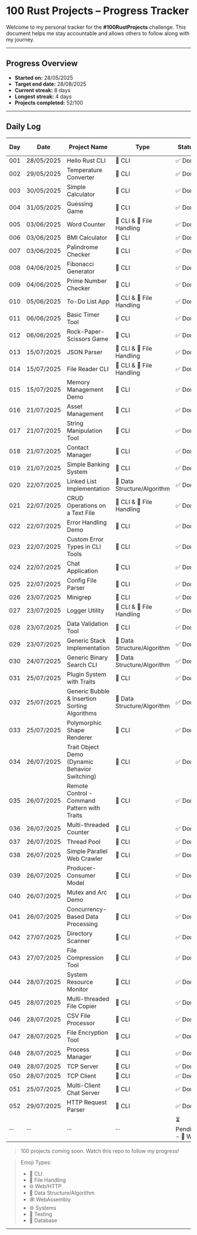 # 100 Rust Projects – Progress Tracker

Welcome to my personal tracker for the **#100RustProjects** challenge. This document helps me stay accountable and allows others to follow along with my journey.

---

## Progress Overview

- **Started on:** 28/05/2025
- **Target end date:** 28/08/2025
- **Current streak:** 8 days
- **Longest streak:** 4 days
- **Projects completed:** 52/100

---

## Daily Log

| Day | Date       | Project Name                                   | Type                        | Status  | Project Link                                         | Notes                                        |
| --- | ---------- | ---------------------------------------------- | --------------------------- | ------- | ---------------------------------------------------- | -------------------------------------------- |
| 001 | 28/05/2025 | Hello Rust CLI                                 | 🧮 CLI                      | ✅ Done | [View](./projects/hello_rust/)                       | [Read](./notes/day_001_hello_rust.md)        |
| 002 | 29/05/2025 | Temperature Converter                          | 🧮 CLI                      | ✅ Done | [View](./projects/temperature_converter/)            | [Read](./notes/temperature_converter.md)     |
| 003 | 30/05/2025 | Simple Calculator                              | 🧮 CLI                      | ✅ Done | [View](./projects/simple_calculator/)                | [Read](./notes/simple_calculator.md)         |
| 004 | 31/05/2025 | Guessing Game                                  | 🧮 CLI                      | ✅ Done | [View](./projects/guessing_game/)                    | [Read](./notes/guessing_game.md)             |
| 005 | 03/06/2025 | Word Counter                                   | 🧮 CLI & 📁 File Handling   | ✅ Done | [View](/projects/word_counter/)                      | [Read](/notes/word_counter.md)               |
| 006 | 03/06/2025 | BMI Calculator                                 | 🧮 CLI                      | ✅ Done | [View](/projects/bmi_calculator/)                    | [Read](/notes/bmi_calculator.md)             |
| 007 | 03/06/2025 | Palindrome Checker                             | 🧮 CLI                      | ✅ Done | [View](/projects/palindrome_checker/)                | [Read](/notes/palindrome.md)                 |
| 008 | 04/06/2025 | Fibonacci Generator                            | 🧮 CLI                      | ✅ Done | [View](/projects/fibonacci_generator/)               | [Read](/notes/fibonacci_generator.md)        |
| 009 | 04/06/2025 | Prime Number Checker                           | 🧮 CLI                      | ✅ Done | [View](/projects/prime_number_checker/)              | [Read](/notes/prime_number_checker.md)       |
| 010 | 05/06/2025 | To-Do List App                                 | 🧮 CLI & 📁 File Handling   | ✅ Done | [View](/projects/todo_list/)                         | [Read](/notes/todo_list.md)                  |
| 011 | 06/06/2025 | Basic Timer Tool                               | 🧮 CLI                      | ✅ Done | [View](/projects/timer_tool/)                        | [Read](/notes/timer_tool.md)                 |
| 012 | 06/06/2025 | Rock-Paper-Scissors Game                       | 🧮 CLI                      | ✅ Done | [View](/projects/rock_paper_scissors/)               | [Read](/notes/rock-paper-scissors.md)        |
| 013 | 15/07/2025 | JSON Parser                                    | 🧮 CLI & 📁 File Handling   | ✅ Done | [View](/projects/json_parser/)                       | [Read](/notes/json_parser.md)                |
| 014 | 15/07/2025 | File Reader CLI                                | 🧮 CLI & 📁 File Handling   | ✅ Done | [View](/projects/file_reader_cli/)                   | [Read](/notes/file_reader_cli.md)            |
| 015 | 15/07/2025 | Memory Management Demo                         | 🧮 CLI                      | ✅ Done | [View](/projects/memory_mgt_demo/)                   | [Read](/notes/memory_mgt_demo.md)            |
| 016 | 21/07/2025 | Asset Management                               | 🧮 CLI                      | ✅ Done | [View](/projects/asset-tracker/)                     | [Read](/notes/memory_mgt_demo.md)            |
| 017 | 21/07/2025 | String Manipulation Tool                       | 🧮 CLI                      | ✅ Done | [View](/projects/string_manipulator/)                | [Read](/notes/string_manipulator.md)         |
| 018 | 21/07/2025 | Contact Manager                                | 🧮 CLI                      | ✅ Done | [View](/projects/contact_manager/)                   | [Read](/notes/contact_manager.md)            |
| 019 | 21/07/2025 | Simple Banking System                          | 🧮 CLI                      | ✅ Done | [View](/projects/string_manipulator/)                | [Read](/notes/string_manipulator.md)         |
| 020 | 22/07/2025 | Linked List Implementation                     | 🧠 Data Structure/Algorithm | ✅ Done | [View](/projects/linked_list/)                       | [Read](/notes/linked_list.md)                |
| 021 | 22/07/2025 | CRUD Operations on a Text File                 | 🧮 CLI & 📁 File Handling   | ✅ Done | [View](/projects/crud_in_file/)                      | [Read](/notes/crud_in_file.md)               |
| 022 | 22/07/2025 | Error Handling Demo                            | 🧮 CLI                      | ✅ Done | [View](/projects/crud_in_file/)                      | [Read](/notes/crud_in_file.md)               |
| 023 | 22/07/2025 | Custom Error Types in CLI Tools                | 🧮 CLI                      | ✅ Done | [View](/projects/custom_error_types/)                | [Read](/notes/crud_in_file.md)               |
| 024 | 22/07/2025 | Chat Application                               | 🧮 CLI                      | ✅ Done | [View](/projects/chat_app/)                          | [Read](/notes/chat_app.md)                   |
| 025 | 22/07/2025 | Config File Parser                             | 🧮 CLI                      | ✅ Done | [View](/projects/config_file_parser/)                | [Read](/notes/config_file_parser.md)         |
| 026 | 23/07/2025 | Minigrep                                       | 🧮 CLI                      | ✅ Done | [View](/projects/minigrep/)                          | [Read](/notes/mingrep.md)                    |
| 027 | 23/07/2025 | Logger Utility                                 | 🧮 CLI & 📁 File Handling   | ✅ Done | [View](/projects/logger_utility/)                    | [Read](/notes/logger_utility.md)             |
| 028 | 23/07/2025 | Data Validation Tool                           | 🧮 CLI                      | ✅ Done | [View](/projects/data_validation/)                   | [Read](/notes/data_validation.md)            |
| 029 | 23/07/2025 | Generic Stack Implementation                   | 🧠 Data Structure/Algorithm | ✅ Done | [View](/projects/generic_stack/)                     | [Read](/notes/generic_stack.md)              |
| 030 | 24/07/2025 | Generic Binary Search CLI                      | 🧠 Data Structure/Algorithm | ✅ Done | [View](/projects/generic_binary_stack/)              | [Read](/notes/generic_binary_search.md)      |
| 031 | 25/07/2025 | Plugin System with Traits                      | 🧮 CLI                      | ✅ Done | [View](/projects/plugin_system/)                     | [Read](/notes/plugin.md)                     |
| 032 | 25/07/2025 | Generic Bubble & Insertion Sorting Algorithms  | 🧠 Data Structure/Algorithm | ✅ Done | [View](/projects/sorting_algorithm/)                 | [Read](/notes/sorting_algorithms.md)         |
| 033 | 25/07/2025 | Polymorphic Shape Renderer                     | 🧮 CLI                      | ✅ Done | [View](/projects/polymorphic_shape_renderer/)        | [Read](/notes/polymorphic_shape_renderer.md) |
| 034 | 26/07/2025 | Trait Object Demo (Dynamic Behavior Switching) | 🧮 CLI                      | ✅ Done | [View](/projects/trait_object_demo/)                 | [Read](/notes/trait_object_demo.md)          |
| 035 | 26/07/2025 | Remote Control - Command Pattern with Traits   | 🧮 CLI                      | ✅ Done | [View](/projects/command_pattern/)                   | [Read](/notes/command_patterns.md)           |
| 036 | 26/07/2025 | Multi-threaded Counter                         | 🧮 CLI                      | ✅ Done | [View](/projects/t)                                  | [Read](/notes/multi_threaded_counter.md)     |
| 037 | 26/07/2025 | Thread Pool                                    | 🧮 CLI                      | ✅ Done | [View](/projects/thread_pool/)                       | [Read](/notes/thread_pool.md)                |
| 038 | 26/07/2025 | Simple Parallel Web Crawler                    | 🧮 CLI                      | ✅ Done | [View](/projects/simple_web_crawler/)                | [Read](/notes/simple_web_crawler.md)         |
| 039 | 26/07/2025 | Producer-Consumer Model                        | 🧮 CLI                      | ✅ Done | [View](/projects/producer_consumer_model/)           | [Read](/notes/producer_consumer_model.md)    |
| 040 | 26/07/2025 | Mutex and Arc Demo                             | 🧮 CLI                      | ✅ Done | [View](/projects/mutex_arc_demo/)                    | [Read](/notes/mutex_and_arc_demo.md)         |
| 041 | 26/07/2025 | Concurrency-Based Data Processing              | 🧮 CLI                      | ✅ Done | [View](/projects/concurrency_based_data_processing/) | [Read](/notes/mutex_and_arc_demo.md)         |
| 042 | 27/07/2025 | Directory Scanner                              | 🧮 CLI                      | ✅ Done | [View](/projects/directory_scanner/)                 | [Read](/notes/directory_scanner.md)          |
| 043 | 27/07/2025 | File Compression Tool                          | 🧮 CLI                      | ✅ Done | [View](/projects/file_compression_tool/)             | [Read](/notes/file_compression_tool.md)      |
| 044 | 28/07/2025 | System Resource Monitor                        | 🧮 CLI                      | ✅ Done | [View](/projects/system_resource_monitor/)           | [Read](/notes/system_resource_monitor.md)    |
| 045 | 28/07/2025 | Multi-threaded File Copier                     | 🧮 CLI                      | ✅ Done | [View](/projects/multi-_threaded_file_copier/)       | [Read](/notes/multi_threaded_file_copier.md) |
| 046 | 28/07/2025 | CSV File Processor                             | 🧮 CLI                      | ✅ Done | [View](/projects/csv_file_processor/)                | [Read](/notes/csv_file_processor.md)         |
| 047 | 28/07/2025 | File Encryption Tool                           | 🧮 CLI                      | ✅ Done | [View](/projects/file_encryption_tool/)              | [Read](/notes/file_encryption_tool.md)       |
| 048 | 28/07/2025 | Process Manager                                | 🧮 CLI                      | ✅ Done | [View](/projects/process_manager/)                   | [Read](/notes/process_manager.md)            |
| 049 | 28/07/2025 | TCP Server                                     | 🧮 CLI                      | ✅ Done | [View](/projects/tcp_server/)                        | [Read](/notes/simple_tcp_server.md)          |
| 050 | 28/07/2025 | TCP Client                                     | 🧮 CLI                      | ✅ Done | [View](/projects/tcp_client/)                        | [Read](/notes/tcp_client.md)                 |
| 051 | 25/07/2025 | Multi-Client Chat Server                       | 🧮 CLI                      | ✅ Done | [View](/projects/multiclient_chat_server/)           | [Read](/notes/multiclient_chat_server.md)    |
| 052 | 29/07/2025 | HTTP Request Parser                            | 🧮 CLI                      | ✅ Done | [View](/projects/http_request_parser/)               | [Read](/notes/http_request_parser.md)        |
| ... | ... | ... | ... | ⏳ Pending - 🔄 WIP | ... | ... |

> 100 projects coming soon. Watch this repo to follow my progress!

> Emoji Types:
>
> - 🧮 CLI
> - 📁 File Handling
> - 🌐 Web/HTTP
> - 🧠 Data Structure/Algorithm
> - 🕸️ WebAssembly
> - ⚙️ Systems
> - 🧪 Testing
> - 💾 Database

---
